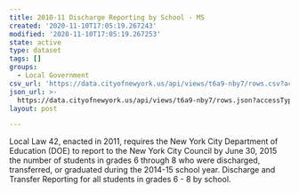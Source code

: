 ```yaml
---
title: 2010-11 Discharge Reporting by School - MS
created: '2020-11-10T17:05:19.267243'
modified: '2020-11-10T17:05:19.267253'
state: active
type: dataset
tags: []
groups:
  - Local Government
csv_url: 'https://data.cityofnewyork.us/api/views/t6a9-nby7/rows.csv?accessType=DOWNLOAD'
json_url: >-
  https://data.cityofnewyork.us/api/views/t6a9-nby7/rows.json?accessType=DOWNLOAD
layout: post

---
```

Local Law 42, enacted in 2011, requires the New York City Department of Education (DOE) to report to the New York City Council by June 30, 2015
the number of students in grades 6 through 8 who were discharged, transferred, or graduated during the 2014-15 school year. 
Discharge and Transfer Reporting for all students in grades 6 - 8 by school.
